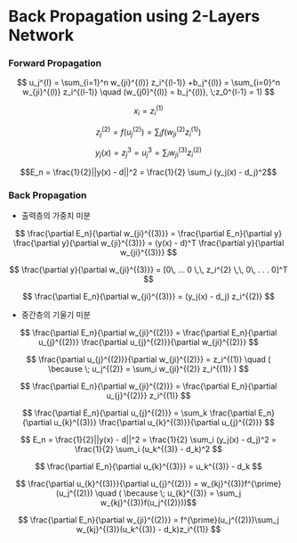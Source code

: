 # Back Propagation using 2-Layers Network


### Forward Propagation

$$ u_j^{l} = \sum_{i=1}^n w_{ji}^{(l)} z_i^{(l-1)} +b_j^{(l)} = \sum_{i=0}^n w_{ji}^{(l)} z_i^{(l-1)}   \quad (w_{j0}^{(l)} = b_j^{(l)}, \;z_0^{l-1} = 1) $$

$$ x_i =  z_i^{(1)}$$

$$ z_j^{(2)} = f(u_j^{(2)}) = \sum_i f(w_{ji}^{(2)} z_i^{(1)}) $$

$$ y_j(x) = z_j^{3} = u_j^{3} = \sum_i w_{ji}^{(3)} z_i^{(2)} $$

$$E_n = \frac{1}{2}||y(x) - d||^2 = \frac{1}{2} \sum_i (y_j(x) - d_j)^2$$


### Back Propagation

- 출력층의 가중치 미분

$$ \frac{\partial E_n}{\partial w_{ji}^{(3)}}  = \frac{\partial E_n}{\partial y} \frac{\partial y}{\partial w_{ji}^{(3)}} = (y(x) - d)^T \frac{\partial y}{\partial w_{ji}^{(3)}} $$

$$ \frac{\partial y}{\partial w_{ji}^{(3)}} = [0\, ... 0 \,\, z_i^{2} \,\, 0\, . . . 0]^T $$

$$ \frac{\partial E_n}{\partial w_{ji}^{(3)}} =  (y_j(x) - d_j) z_i^{(2)} $$

- 중간층의 기울기 미분

$$ \frac{\partial E_n}{\partial w_{ji}^{(2)}} = \frac{\partial E_n}{\partial u_{j}^{(2)}} \frac{\partial u_{j}^{(2)}}{\partial w_{ji}^{(2)}}  $$

$$ \frac{\partial u_{j}^{(2)}}{\partial w_{ji}^{(2)}} = z_i^{(1)} \quad ( \because \; u_j^{(2)} = \sum_i w_{ji}^{(2)} z_i^{(1)} ) $$

$$ \frac{\partial E_n}{\partial w_{ji}^{(2)}} = \frac{\partial E_n}{\partial u_{j}^{(2)}} z_i^{(1)}  $$

$$ \frac{\partial E_n}{\partial u_{j}^{(2)}} = \sum_k \frac{\partial E_n}{\partial u_{k}^{(3)}} \frac{\partial u_{k}^{(3)}}{\partial u_{j}^{(2)}} $$

$$ E_n = \frac{1}{2}||y(x) - d||^2 = \frac{1}{2} \sum_i (y_j(x) - d_j)^2 = \frac{1}{2} \sum_i (u_k^{(3)} - d_k)^2 $$

$$ \frac{\partial E_n}{\partial u_{k}^{(3)}} = u_k^{(3)} - d_k $$

$$ \frac{\partial u_{k}^{(3)}}{\partial u_{j}^{(2)}} = w_{kj}^{(3)}f^{\prime}(u_j^{(2)}) \quad (  \because \; u_{k}^{(3)} = \sum_j  w_{kj}^{(3)}f(u_j^{(2)}))$$

$$ \frac{\partial E_n}{\partial w_{ji}^{(2)}}  = f^{\prime}(u_j^{(2)})\sum_j  w_{kj}^{(3)}(u_k^{(3)} - d_k)z_i^{(1)}  $$




